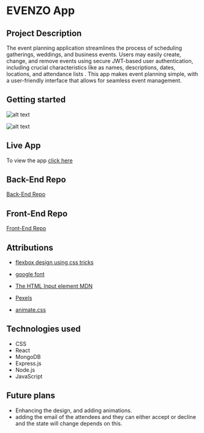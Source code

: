 # EVENZO App 

## Project Description 

The event planning application streamlines the process of scheduling gatherings, weddings, and business events. Users may easily create, change, and remove events using secure JWT-based user authentication, including crucial characteristics like as names, descriptions, dates, locations, and attendance lists . This app makes event planning simple, with a user-friendly interface that allows for seamless event management.

## Getting started

![alt text](</src/assets/Screenshot 2024-11-20 at 3.53.01 PM.png>)

![alt text](</src/assets/Screenshot 2024-11-20 at 3.53.34 PM (1).png>)

## Live App

To view the app [click here](https://event-frontend-tau.vercel.app/)

## Back-End Repo 

[Back-End Repo](https://github.com/YA811/event-backend.git)

## Front-End Repo

[Front-End Repo](https://github.com/YA811/event-frontend)

## Attributions

- [flexbox design using css tricks](https://css-tricks.com/snippets/css/a-guide-to-flexbox/)

- [google font](https://fonts.google.com)

- [The HTML Input element MDN](https://developer.mozilla.org/en-US/docs/Web/HTML/Element/input)

- [Pexels](https://www.pexels.com/)

- [animate.css](https://animate.style/)

## Technologies used 

- CSS
- React 
- MongoDB 
- Express.js 
- Node.js
- JavaScript


## Future plans
- Enhancing the design, and adding animations.
- adding the email of the attendees and they can either accept or decline and the state will change depends on this.

